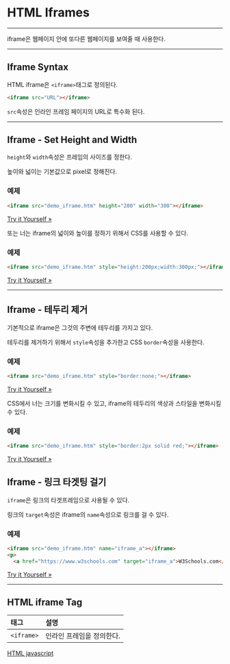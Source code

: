 # HTML Iframes

------

iframe은 웹페이지 안에 또다른 웹페이지를 보여줄 때 사용한다.

------

## Iframe Syntax

HTML iframe은 `<iframe>`태그로 정의된다.

```html
<iframe src="URL"></iframe>
```

`src`속성은 인라인 프레임 페이지의 URL로 특수화 된다.

------

## Iframe - Set Height and Width

`height`와 `width`속성은 프레임의 사이즈를 정한다.

높이와 넓이는 기본값으로 pixel로 정해진다.

### 예제

```html
<iframe src="demo_iframe.htm" height="200" width="300"></iframe>
```

[Try it Yourself »](https://www.w3schools.com/html/tryit.asp?filename=tryhtml_iframe_height_width)

또는 너는 iframe의 넓이와 높이를 정하기 위해서 CSS를 사용할 수 있다.

### 예제

```html
<iframe src="demo_iframe.htm" style="height:200px;width:300px;"></iframe>
```

[Try it Yourself »](https://www.w3schools.com/html/tryit.asp?filename=tryhtml_iframe_height_width_css)

------

## Iframe - 테두리 제거

기본적으로 iframe은 그것의 주변에 테두리를 가지고 있다.

테두리를 제거하기 위해서 `style`속성을  추가한고 CSS `border`속성을 사용한다.

### 예제

```html
<iframe src="demo_iframe.htm" style="border:none;"></iframe>
```

[Try it Yourself »](https://www.w3schools.com/html/tryit.asp?filename=tryhtml_iframe_frameborder)

CSS에서 너는 크기를 변화시킬 수 있고, iframe의 테두리의 색상과 스타일을 변화시킬 수 있다.

### 예제

```html
<iframe src="demo_iframe.htm" style="border:2px solid red;"></iframe>
```

[Try it Yourself »](https://www.w3schools.com/html/tryit.asp?filename=tryhtml_iframe_border2)

## Iframe - 링크 타겟팅 걸기

`iframe`은 링크의 타겟프레임으로 사용될 수 있다.

링크의 `target`속성은 iframe의 `name`속성으로 링크를 걸 수 있다.

### 예제

```html
<iframe src="demo_iframe.htm" name="iframe_a"></iframe>
<p>		
  <a href="https://www.w3schools.com" target="iframe_a">W3Schools.com</a</p>
```

[Try it Yourself »](https://www.w3schools.com/html/exercise.asp?filename=exercise_html_iframe1)

------

## HTML iframe Tag

| 태그       | 설명                      |
| :--------- | :------------------------ |
| `<iframe>` | 인라인 프레임을 정의한다. |

[HTML javascript](./HTML_javascript.md)